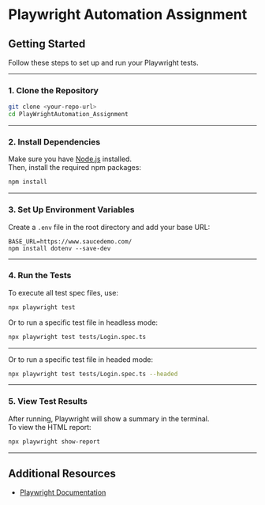 # Playwright Automation Assignment

## Getting Started

Follow these steps to set up and run your Playwright tests.

---

### 1. Clone the Repository

```sh
git clone <your-repo-url>
cd PlayWrightAutomation_Assignment
```

---

### 2. Install Dependencies

Make sure you have [Node.js](https://nodejs.org/) installed.  
Then, install the required npm packages:

```sh
npm install
```

---

### 3. Set Up Environment Variables

Create a `.env` file in the root directory and add your base URL:

```env
BASE_URL=https://www.saucedemo.com/
npm install dotenv --save-dev
```

---

### 4. Run the Tests

To execute all test spec files, use:

```sh
npx playwright test
```

Or to run a specific test file in headless mode:

```sh
npx playwright test tests/Login.spec.ts 
```

---

Or to run a specific test file in headed mode:

```sh
npx playwright test tests/Login.spec.ts --headed
```

---

### 5. View Test Results

After running, Playwright will show a summary in the terminal.  
To view the HTML report:

```sh
npx playwright show-report
```

---

## Additional Resources

- [Playwright Documentation](https://playwright.dev/docs/intro)